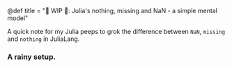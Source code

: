 @def title = "🚧 WIP 🚧: Julia's nothing, missing and NaN - a simple mental model"

A quick note for my Julia peeps to grok the difference between `NaN`, `missing` and `nothing` in JuliaLang.

### A rainy setup.

